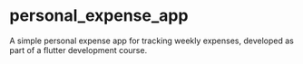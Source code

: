 # personal_expense_app

A simple personal expense app for tracking weekly expenses, developed as part of a flutter development course.